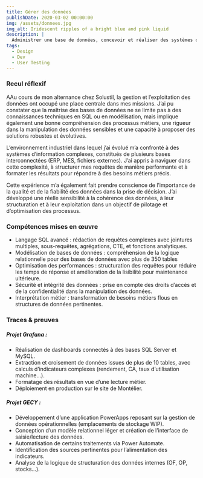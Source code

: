 ```yaml
---
title: Gérer des données
publishDate: 2020-03-02 00:00:00
img: /assets/donnees.jpg
img_alt: Iridescent ripples of a bright blue and pink liquid
description: |
  Administrer une base de données, concevoir et réaliser des systèmes d'informations décisionnels
tags:
  - Design
  - Dev
  - User Testing
---
```


### Recul réflexif

AAu cours de mon alternance chez Solustil, la gestion et l’exploitation des données ont occupé une place centrale dans mes missions. J’ai pu constater que la maîtrise des bases de données ne se limite pas à des connaissances techniques en SQL ou en modélisation, mais implique également une bonne compréhension des processus métiers, une rigueur dans la manipulation des données sensibles et une capacité à proposer des solutions robustes et évolutives.

L’environnement industriel dans lequel j’ai évolué m’a confronté à des systèmes d’information complexes, constitués de plusieurs bases interconnectées (ERP, MES, fichiers externes). J’ai appris à naviguer dans cette complexité, à structurer mes requêtes de manière performante et à formater les résultats pour répondre à des besoins métiers précis.

Cette expérience m’a également fait prendre conscience de l’importance de la qualité et de la fiabilité des données dans la prise de décision. J’ai développé une réelle sensibilité à la cohérence des données, à leur structuration et à leur exploitation dans un objectif de pilotage et d’optimisation des processus.

### Compétences mises en œuvre

- Langage SQL avancé : rédaction de requêtes complexes avec jointures multiples, sous-requêtes, agrégations, CTE, et fonctions analytiques.
- Modélisation de bases de données : compréhension de la logique relationnelle pour des bases de données avec plus de 350 tables
- Optimisation des performances : structuration des requêtes pour réduire les temps de réponse et amélioration de la lisibilité pour maintenance ultérieure.
- Sécurité et intégrité des données : prise en compte des droits d’accès et de la confidentialité dans la manipulation des données.
- Interprétation métier : transformation de besoins métiers flous en structures de données pertinentes.

### Traces & preuves

##### Projet Grafana :

- Réalisation de dashboards connectés à des bases SQL Server et MySQL.
- Extraction et croisement de données issues de plus de 10 tables, avec calculs d’indicateurs complexes (rendement, CA, taux d’utilisation machine…).
- Formatage des résultats en vue d’une lecture métier.
- Déploiement en production sur le site de Montélier.
  
##### Projet GECY :

- Développement d’une application PowerApps reposant sur la gestion de données opérationnelles (emplacements de stockage WIP).
- Conception d’un modèle relationnel léger et création de l’interface de saisie/lecture des données.
- Automatisation de certains traitements via Power Automate.
- Identification des sources pertinentes pour l’alimentation des indicateurs.
- Analyse de la logique de structuration des données internes (OF, OP, stocks…).
